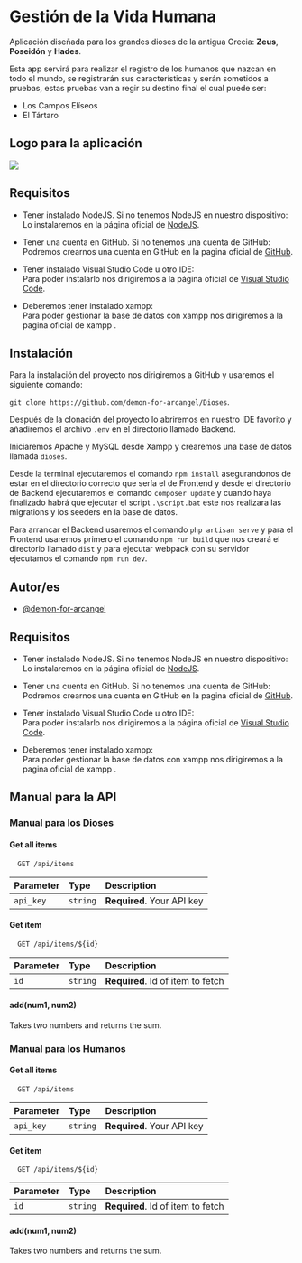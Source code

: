 
# Gestión de la Vida Humana
Aplicación diseñada para los grandes dioses de la antigua Grecia: **Zeus**, **Poseidón** y **Hades**.

Esta app servirá para realizar el registro de los humanos que nazcan en todo el mundo, se registrarán sus características y serán sometidos a pruebas, estas pruebas van a regir su destino final el cual puede ser:
- Los Campos Elíseos
- El Tártaro
## Logo para la aplicación
<img src="Frontend/src/assets/logo1.png">

## Requisitos
- Tener instalado NodeJS. Si no tenemos NodeJS en nuestro dispositivo:<br>
Lo instalaremos en la página oficial de <a href="https://nodejs.org/en">NodeJS</a>.
- Tener una cuenta en GitHub. Si no tenemos una cuenta de GitHub:<br>
Podremos crearnos una cuenta en GitHub en la pagina oficial de <a href="https://github.com">GitHub</a>.

- Tener instalado Visual Studio Code u otro IDE:<br>
Para poder instalarlo nos dirigiremos a la página oficial de <a href="https://code.visualstudio.com/download">Visual Studio Code</a>.
- Deberemos tener instalado xampp:<br>
Para poder gestionar la base de datos con xampp nos dirigiremos a la pagina oficial de xampp <a href="https://www.apachefriends.org/es/download.html"></a>.
## Instalación

Para la instalación del proyecto nos dirigiremos a GitHub y usaremos el siguiente comando:

`git clone https://github.com/demon-for-arcangel/Dioses`.<br>

Después de la clonación del proyecto lo abriremos en nuestro IDE favorito y añadiremos el archivo `.env` en el directorio llamado Backend.

Iniciaremos Apache y MySQL desde Xampp y crearemos una base de datos llamada `dioses`.

Desde la terminal ejecutaremos el comando `npm install` asegurandonos de estar en el directorio correcto que sería el de Frontend y desde el directorio de Backend ejecutaremos el comando `composer update` y cuando haya finalizado habrá que ejecutar el script `.\script.bat` este nos realizara las migrations y los seeders en la base de datos.

Para arrancar el Backend usaremos el comando `php artisan serve` y para el Frontend usaremos primero el comando `npm run build` que nos creará el directorio llamado `dist` y para ejecutar webpack con su servidor ejecutamos el comando `npm run dev`.
## Autor/es

- [@demon-for-arcangel](https://github.com/demon-for-arcangel)
## Requisitos
- Tener instalado NodeJS. Si no tenemos NodeJS en nuestro dispositivo:<br>
Lo instalaremos en la página oficial de <a href="https://nodejs.org/en">NodeJS</a>.
- Tener una cuenta en GitHub. Si no tenemos una cuenta de GitHub:<br>
Podremos crearnos una cuenta en GitHub en la pagina oficial de <a href="https://github.com">GitHub</a>.

- Tener instalado Visual Studio Code u otro IDE:<br>
Para poder instalarlo nos dirigiremos a la página oficial de <a href="https://code.visualstudio.com/download">Visual Studio Code</a>.
- Deberemos tener instalado xampp:<br>
Para poder gestionar la base de datos con xampp nos dirigiremos a la pagina oficial de xampp <a href="https://www.apachefriends.org/es/download.html"></a>.

## Manual para la API

### Manual para los Dioses

#### Get all items

```http
  GET /api/items
```

| Parameter | Type     | Description                |
| :-------- | :------- | :------------------------- |
| `api_key` | `string` | **Required**. Your API key |

#### Get item

```http
  GET /api/items/${id}
```

| Parameter | Type     | Description                       |
| :-------- | :------- | :-------------------------------- |
| `id`      | `string` | **Required**. Id of item to fetch |

#### add(num1, num2)

Takes two numbers and returns the sum.


### Manual para los Humanos

#### Get all items

```http
  GET /api/items
```

| Parameter | Type     | Description                |
| :-------- | :------- | :------------------------- |
| `api_key` | `string` | **Required**. Your API key |

#### Get item

```http
  GET /api/items/${id}
```

| Parameter | Type     | Description                       |
| :-------- | :------- | :-------------------------------- |
| `id`      | `string` | **Required**. Id of item to fetch |

#### add(num1, num2)

Takes two numbers and returns the sum.

